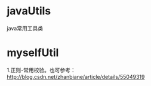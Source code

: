 # javaUtils
java常用工具类

# myselfUtil
1.正则-常用校验。也可参考：http://blog.csdn.net/zhanbiane/article/details/55049319
